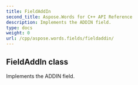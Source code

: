 ```yaml
---
title: FieldAddIn
second_title: Aspose.Words for C++ API Reference
description: Implements the ADDIN field. 
type: docs
weight: 0
url: /cpp/aspose.words.fields/fieldaddin/
---
```

## FieldAddIn class


Implements the ADDIN field. 

